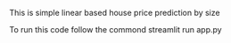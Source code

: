 This is simple linear based house price prediction by size 

To run this code follow the commond
streamlit run app.py
